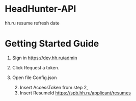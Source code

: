 # HeadHunter-API
hh.ru resume refresh date 

# Getting Started Guide
1.  Sign in https://dev.hh.ru/admin 
1.  Click Request a token.
1.  Open file Config.json

    2. Insert AccessToken from step 2,
    2. Insert ResumeId https://spb.hh.ru/applicant/resumes
